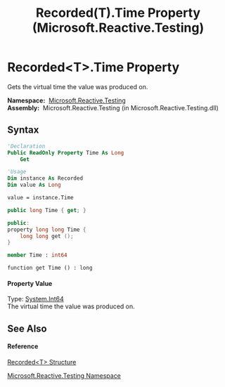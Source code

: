 ﻿---
title: Recorded(T).Time Property  (Microsoft.Reactive.Testing)
TOCTitle: Time Property
ms:assetid: P:Microsoft.Reactive.Testing.Recorded`1.Time
ms:mtpsurl: https://msdn.microsoft.com/en-us/library/Hh229213(v=VS.103)
ms:contentKeyID: 36068629
ms.date: 06/28/2011
mtps_version: v=VS.103
f1_keywords:
- Microsoft.Reactive.Testing.Recorded`1.get_Time
- Microsoft.Reactive.Testing.Recorded`1.Time
dev_langs:
- CSharp
- JScript
- VB
- FSharp
- c++
---

# Recorded\<T\>.Time Property

Gets the virtual time the value was produced on.

**Namespace:**  [Microsoft.Reactive.Testing](hh212009\(v=vs.103\).md)  
**Assembly:**  Microsoft.Reactive.Testing (in Microsoft.Reactive.Testing.dll)

## Syntax

``` vb
'Declaration
Public ReadOnly Property Time As Long
    Get
```

``` vb
'Usage
Dim instance As Recorded
Dim value As Long

value = instance.Time
```

``` csharp
public long Time { get; }
```

``` c++
public:
property long long Time {
    long long get ();
}
```

``` fsharp
member Time : int64
```

``` jscript
function get Time () : long
```

#### Property Value

Type: [System.Int64](https://msdn.microsoft.com/en-us/library/6yy583ek)  
The virtual time the value was produced on.  

## See Also

#### Reference

[Recorded\<T\> Structure](hh229664\(v=vs.103\).md)

[Microsoft.Reactive.Testing Namespace](hh212009\(v=vs.103\).md)

